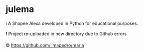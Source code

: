 # julema
 ℹ️ A Shopee Alexa developed in Python for educational purposes.

❗ Project re-uploaded in new directory due to Github errors

 ©️ https://github.com/limapedro/maria
